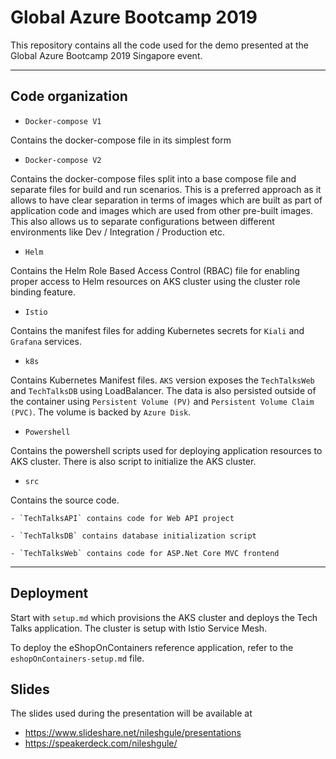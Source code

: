 # Global Azure Bootcamp 2019

This repository contains all the code used for the demo presented at the Global Azure Bootcamp 2019 Singapore event.

---

## Code organization

- `Docker-compose V1`

Contains the docker-compose file in its simplest form

- `Docker-compose V2`

Contains the docker-compose files split into a base compose file and separate files for build and run scenarios. This is a preferred approach as it allows to have clear separation in terms of images which are built as part of application code and images which are used from other pre-built images. This also allows us to separate configurations between different environments like Dev / Integration / Production etc.

- `Helm`

Contains the Helm Role Based Access Control (RBAC) file for enabling proper access to Helm resources on AKS cluster using the cluster role binding feature.

- `Istio`

Contains the manifest files for adding Kubernetes secrets for `Kiali` and `Grafana` services.

- `k8s`

Contains Kubernetes Manifest files. `AKS` version exposes the `TechTalksWeb` and `TechTalksDB` using LoadBalancer. The data is also persisted outside of the container using `Persistent Volume (PV)` and `Persistent Volume Claim (PVC)`. The volume is backed by `Azure Disk`.

- `Powershell`

Contains the powershell scripts used for deploying application resources to AKS cluster. There is also script to initialize the AKS cluster.

- `src`

Contains the source code.
    
    - `TechTalksAPI` contains code for Web API project

    - `TechTalksDB` contains database initialization script

    - `TechTalksWeb` contains code for ASP.Net Core MVC frontend

---

## Deployment

Start with `setup.md` which provisions the AKS cluster and deploys the Tech Talks application. The cluster is setup with Istio Service Mesh.

To deploy the eShopOnContainers reference application, refer to the `eshopOnContainers-setup.md` file.

## Slides

The slides used during the presentation will be available at
- https://www.slideshare.net/nileshgule/presentations
- https://speakerdeck.com/nileshgule/

